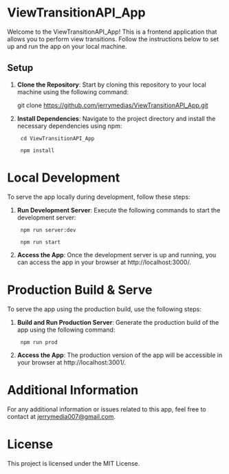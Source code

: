 # ViewTransitionAPI_App

Welcome to the ViewTransitionAPI_App! This is a frontend application that allows you to perform view transitions. Follow the instructions below to set up and run the app on your local machine.

## Setup

1. **Clone the Repository**: Start by cloning this repository to your local machine using the following command:

   git clone https://github.com/jerrymedias/ViewTransitionAPI_App.git

2. **Install Dependencies**: Navigate to the project directory and install the necessary dependencies using npm:
    
        cd ViewTransitionAPI_App

        npm install

# Local Development
To serve the app locally during development, follow these steps:

1. **Run Development Server**: Execute the following commands to start the development server:

        npm run server:dev

        npm run start

2. **Access the App**: Once the development server is up and running, you can access the app in your browser at http://localhost:3000/.

# Production Build & Serve
To serve the app using the production build, use the following steps:

1. **Build and Run Production Server**: Generate the production build of the app using the following command:

        npm run prod

2. **Access the App**: The production version of the app will be accessible in your browser at http://localhost:3001/.

# Additional Information
For any additional information or issues related to this app, feel free to contact at jerrymedia007@gmail.com.

# License
This project is licensed under the MIT License.
